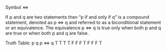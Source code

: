 Symbol <=>

If p and q are two statements then “p if and only if q” is a compound statement, denoted as p <=> q and referred to as a biconditional statement or an equivalence. The equivalence p <=> q is true only when both p and q are true or when both p and q are false.

Truth Table:
p 	q 	p  <=>  q
T	  T	  T
T	  F	  F
F	  T	  F
F	  F	  T

